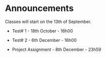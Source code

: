 # Announcements

Classes will start on the 13th of September.

+ Test# 1 - 18th October - 16h00 
+ Test# 2 - 6th  December - 16h00

+ Project Assignment - 8th December - 23h59
